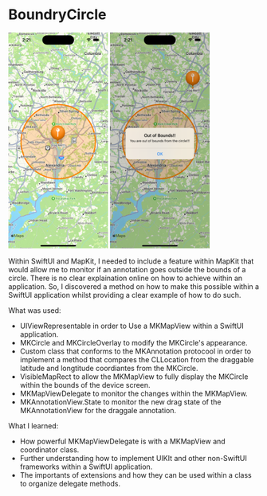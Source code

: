 # BoundryCircle


<p float="left">
<img src="https://github.com/Jsmith4523/BoundryCircle/blob/main/BoundryCircle/Simulator%20Screen%20Shot%20-%20iPhone%2014%20Pro%20-%202023-02-12%20at%2002.21.16.png?raw=true" width="200" /> 
  <img src="https://github.com/Jsmith4523/BoundryCircle/blob/main/BoundryCircle/Simulator%20Screen%20Shot%20-%20iPhone%2014%20Pro%20-%202023-02-12%20at%2002.21.07.png?raw=true" width="200" />
</p>

Within SwiftUI and MapKit, I needed to include a feature within MapKit that would allow me to monitor if an annotation goes outside the bounds of a circle. There is no clear explaination online on how to achieve within an application. So, I discovered a method on how to make this possible within a SwiftUI application whilst providing a clear example of how to do such.

What was used:
- UIViewRepresentable in order to Use a MKMapView within a SwiftUI application.
- MKCircle and MKCircleOverlay to modify the MKCircle's appearance.
- Custom class that conforms to the MKAnnotation protocool in order to implement a method that compares the CLLocation from the draggable latitude and longtitude coordiantes from the MKCircle.
- VisibleMapRect to allow the MKMapView to fully display the MKCircle within the bounds of the device screen.
- MKMapViewDelegate to monitor the changes within the MKMapView.
- MKAnnotationView.State to monitor the new drag state of the MKAnnotationView for the draggale annotation.

What I learned:
- How powerful MKMapViewDelegate is with a MKMapView and coordinator class.
- Further understanding how to implement UIKIt and other non-SwiftUI frameworks within a SwiftUI application.
- The importants of extensions and how they can be used within a class to organize delegate methods.

